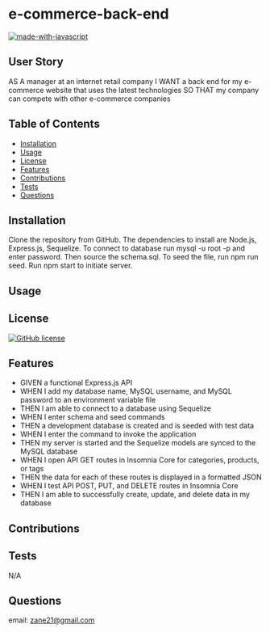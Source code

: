 # e-commerce-back-end

[![made-with-javascript](https://img.shields.io/badge/Made%20with-JavaScript-1f425f.svg)](https://www.javascript.com)


## User Story 

AS A manager at an internet retail company
I WANT a back end for my e-commerce website that uses the latest technologies
SO THAT my company can compete with other e-commerce companies


## Table of Contents 


* [Installation](#installation)
* [Usage](#usage)
* [License](#license)
* [Features](#features)
* [Contributions](#contributions)
* [Tests](#tests)
* [Questions](#questions)


## Installation

Clone the repository from GitHub. The dependencies to install are Node.js, Express.js, Sequelize. To connect to database run mysql -u root -p and enter password. Then source the schema.sql. To seed the file, run npm run seed. Run npm start to initiate server.

## Usage 



## License


[![GitHub license](https://img.shields.io/github/license/Naereen/StrapDown.js.svg)](https://github.com/Naereen/StrapDown.js/blob/master/LICENSE)


## Features

* GIVEN a functional Express.js API
* WHEN I add my database name, MySQL username, and MySQL password to an environment variable file
* THEN I am able to connect to a database using Sequelize
* WHEN I enter schema and seed commands
* THEN a development database is created and is seeded with test data
* WHEN I enter the command to invoke the application
* THEN my server is started and the Sequelize models are synced to the MySQL database
* WHEN I open API GET routes in Insomnia Core for categories, products, or tags
* THEN the data for each of these routes is displayed in a formatted JSON
* WHEN I test API POST, PUT, and DELETE routes in Insomnia Core
* THEN I am able to successfully create, update, and delete data in my database

## Contributions

## Tests

N/A

## Questions

email: zane21@gmail.com


